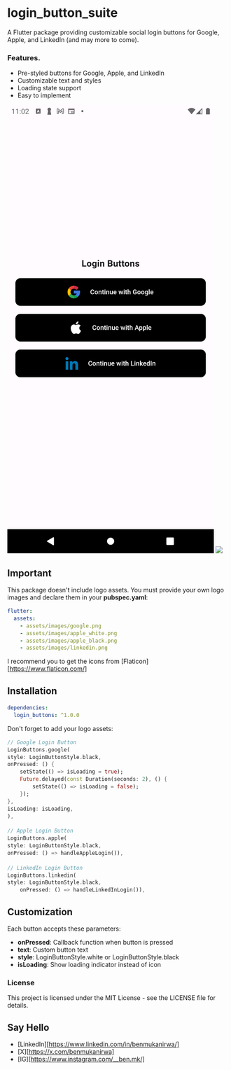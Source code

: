 # login_button_suite

A Flutter package providing customizable social login buttons for Google, Apple, and LinkedIn (and may more to come).


### Features.
- Pre-styled buttons for Google, Apple, and LinkedIn
- Customizable text and styles
- Loading state support
- Easy to implement

<img src="assets/images/black_btns.png">
<image src="assets/images/white_btns.png">


## Important
This package doesn't include logo assets. You must provide your own logo images and declare them in your **pubspec.yaml**:

```yaml
flutter:
  assets:
    - assets/images/google.png
    - assets/images/apple_white.png
    - assets/images/apple_black.png
    - assets/images/linkedin.png
```
I recommend you to get the icons from [Flaticon][https://www.flaticon.com/]

## Installation

```yaml
dependencies:
  login_buttons: ^1.0.0
```
Don't forget to add your logo assets:

```dart
// Google Login Button
LoginButtons.google(
style: LoginButtonStyle.black,
onPressed: () {
    setState(() => isLoading = true);
    Future.delayed(const Duration(seconds: 2), () {
        setState(() => isLoading = false);
    });
},
isLoading: isLoading,
),

// Apple Login Button
LoginButtons.apple(
style: LoginButtonStyle.black,
onPressed: () => handleAppleLogin()),

// LinkedIn Login Button
LoginButtons.linkedin(
style: LoginButtonStyle.black,
    onPressed: () => handleLinkedInLogin()),
```

## Customization

Each button accepts these parameters:

* **onPressed**: Callback function when button is pressed
* **text**: Custom button text
* **style**: LoginButtonStyle.white or LoginButtonStyle.black
* **isLoading**: Show loading indicator instead of icon

### License
This project is licensed under the MIT License - see the LICENSE file for details.

## Say Hello
- [LinkedIn][https://www.linkedin.com/in/benmukanirwa/]
- [X][https://x.com/benmukanirwa]
- [IG][https://www.instagram.com/__ben.mk/]



